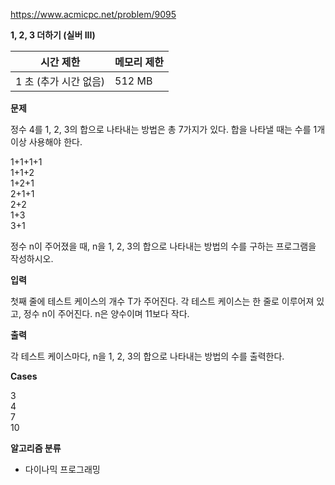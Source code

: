 https://www.acmicpc.net/problem/9095

**1, 2, 3 더하기 (실버 III)**

| 시간 제한	          | 메모리 제한 |
|-----------------|--------|
| 1 초 (추가 시간 없음)	 | 512 MB |

**문제**

정수 4를 1, 2, 3의 합으로 나타내는 방법은 총 7가지가 있다. 합을 나타낼 때는 수를 1개 이상 사용해야 한다.

1+1+1+1<br>
1+1+2<br>
1+2+1<br>
2+1+1<br>
2+2<br>
1+3<br>
3+1<br>

정수 n이 주어졌을 때, n을 1, 2, 3의 합으로 나타내는 방법의 수를 구하는 프로그램을 작성하시오.

**입력**

첫째 줄에 테스트 케이스의 개수 T가 주어진다. 각 테스트 케이스는 한 줄로 이루어져 있고, 정수 n이 주어진다. n은 양수이며 11보다 작다.

**출력**

각 테스트 케이스마다, n을 1, 2, 3의 합으로 나타내는 방법의 수를 출력한다.

**Cases**

3<br>
4<br>
7<br>
10

**알고리즘 분류**

- 다이나믹 프로그래밍